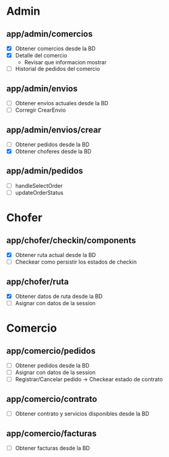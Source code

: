# Admin

## app/admin/comercios

- [x] Obtener comercios desde la BD
- [x] Detalle del comercio
    - Revisar que informacion mostrar
- [ ] Historial de pedidos del comercio

## app/admin/envios

- [ ] Obtener envíos actuales desde la BD
- [ ] Corregir CrearEnvio

## app/admin/envios/crear

- [ ] Obtener pedidos desde la BD
- [x] Obtener choferes desde la BD

## app/admin/pedidos
- [ ] handleSelectOrder
- [ ] updateOrderStatus

# Chofer

## app/chofer/checkin/components

- [x] Obtener ruta actual desde la BD
- [ ] Checkear como persistir los estados de checkin

## app/chofer/ruta

- [x] Obtener datos de ruta desde la BD
- [ ] Asignar con datos de la session

# Comercio

## app/comercio/pedidos

- [ ] Obtener pedidos desde la BD
- [ ] Asignar con datos de la session
- [ ] Registrar/Cancelar pedido -> Checkear estado de contrato

## app/comercio/contrato

- [ ] Obtener contrato y servicios disponibles desde la BD

## app/comercio/facturas

- [ ] Obtener facturas desde la BD